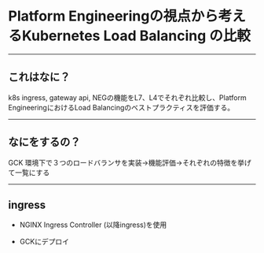 # Platform Engineeringの視点から考えるKubernetes Load Balancing の比較

---

## これはなに？

k8s ingress, gateway api, NEGの機能をL7、L4でそれぞれ比較し、Platform EngineeringにおけるLoad Balancingのベストプラクティスを評価する。

---

## なにをするの？

GCK 環境下で３つのロードバランサを実装→機能評価→それぞれの特徴を挙げて一覧にする

---

## ingress

- NGINX Ingress Controller (以降ingress)を使用

- GCKにデプロイ
